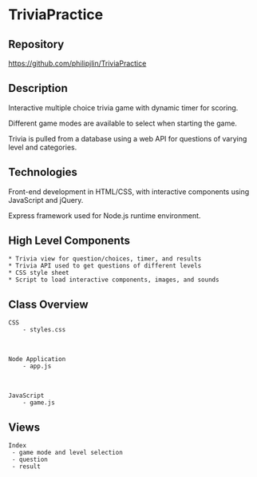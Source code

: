 # TriviaPractice


## Repository
<https://github.com/philipjlin/TriviaPractice>


## Description
Interactive multiple choice trivia game with dynamic timer for scoring.

Different game modes are available to select when starting the game.

Trivia is pulled from a database using a web API for questions of varying level and categories.


## Technologies
Front-end development in HTML/CSS, with interactive components using JavaScript and jQuery.

Express framework used for Node.js runtime environment.


## High Level Components
    * Trivia view for question/choices, timer, and results
    * Trivia API used to get questions of different levels
    * CSS style sheet 
    * Script to load interactive components, images, and sounds


## Class Overview
    CSS
        - styles.css

<br>
    
    Node Application
        - app.js

<br>

    JavaScript
        - game.js


## Views
    Index
     - game mode and level selection
     - question
     - result

